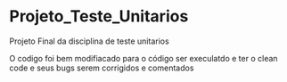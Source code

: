 # Projeto_Teste_Unitarios
Projeto Final da disciplina de teste unitarios

O codigo foi bem modifiacado para o código ser execulatdo e ter o clean code e seus bugs serem corrigidos e comentados

